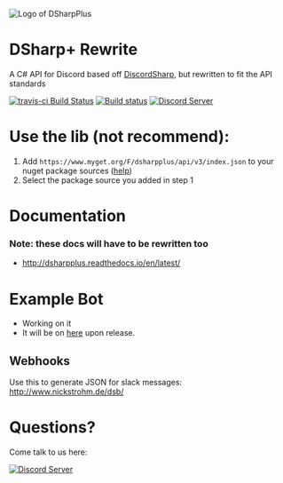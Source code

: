 ![Logo of DSharpPlus](https://github.com/NaamloosDT/DSharpPlus/raw/rewrite/logo/dsharp+_smaller.png)

# DSharp+ Rewrite

A C# API for Discord based off [DiscordSharp](https://github.com/suicvne/DiscordSharp), but rewritten to fit the API standards

[![travis-ci Build Status](https://travis-ci.org/NaamloosDT/DSharpPlus.svg?branch=rewrite)](https://travis-ci.org/NaamloosDT/DSharpPlus) [![Build status](https://ci.appveyor.com/api/projects/status/jvgufsq9u3l9yuc0?svg=true)](https://ci.appveyor.com/project/nick-strohm/dsharpplus) [![Discord Server ](https://discordapp.com/api/guilds/146044397861994496/widget.png)](https://discord.gg/0oZpaYcAjfvkDuE4)

# Use the lib (not recommend):
1. Add `https://www.myget.org/F/dsharpplus/api/v3/index.json` to your nuget package sources ([help](https://docs.nuget.org/ndocs/tools/package-manager-ui#package-sources))
2. Select the package source you added in step 1

# Documentation
### Note: these docs will have to be rewritten too
* http://dsharpplus.readthedocs.io/en/latest/

# Example Bot
* Working on it
* It will be on [here](http://dsharpplus.readthedocs.io/en/rewrite/Basic_Bot) upon release.

## Webhooks
Use this to generate JSON for slack messages: http://www.nickstrohm.de/dsb/

# Questions?
Come talk to us here:

[![Discord Server ](https://discordapp.com/api/guilds/146044397861994496/embed.png?style=banner1)](https://discord.gg/0oZpaYcAjfvkDuE4)